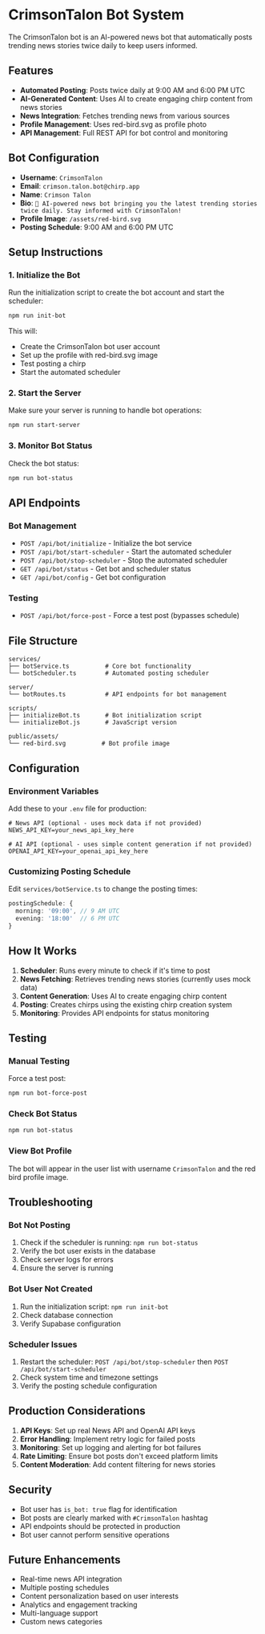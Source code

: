 # CrimsonTalon Bot System

The CrimsonTalon bot is an AI-powered news bot that automatically posts trending news stories twice daily to keep users informed.

## Features

- **Automated Posting**: Posts twice daily at 9:00 AM and 6:00 PM UTC
- **AI-Generated Content**: Uses AI to create engaging chirp content from news stories
- **News Integration**: Fetches trending news from various sources
- **Profile Management**: Uses red-bird.svg as profile photo
- **API Management**: Full REST API for bot control and monitoring

## Bot Configuration

- **Username**: `CrimsonTalon`
- **Email**: `crimson.talon.bot@chirp.app`
- **Name**: `Crimson Talon`
- **Bio**: `🤖 AI-powered news bot bringing you the latest trending stories twice daily. Stay informed with CrimsonTalon!`
- **Profile Image**: `/assets/red-bird.svg`
- **Posting Schedule**: 9:00 AM and 6:00 PM UTC

## Setup Instructions

### 1. Initialize the Bot

Run the initialization script to create the bot account and start the scheduler:

```bash
npm run init-bot
```

This will:
- Create the CrimsonTalon bot user account
- Set up the profile with red-bird.svg image
- Test posting a chirp
- Start the automated scheduler

### 2. Start the Server

Make sure your server is running to handle bot operations:

```bash
npm run start-server
```

### 3. Monitor Bot Status

Check the bot status:

```bash
npm run bot-status
```

## API Endpoints

### Bot Management

- `POST /api/bot/initialize` - Initialize the bot service
- `POST /api/bot/start-scheduler` - Start the automated scheduler
- `POST /api/bot/stop-scheduler` - Stop the automated scheduler
- `GET /api/bot/status` - Get bot and scheduler status
- `GET /api/bot/config` - Get bot configuration

### Testing

- `POST /api/bot/force-post` - Force a test post (bypasses schedule)

## File Structure

```
services/
├── botService.ts          # Core bot functionality
└── botScheduler.ts        # Automated posting scheduler

server/
└── botRoutes.ts           # API endpoints for bot management

scripts/
├── initializeBot.ts       # Bot initialization script
└── initializeBot.js       # JavaScript version

public/assets/
└── red-bird.svg          # Bot profile image
```

## Configuration

### Environment Variables

Add these to your `.env` file for production:

```env
# News API (optional - uses mock data if not provided)
NEWS_API_KEY=your_news_api_key_here

# AI API (optional - uses simple content generation if not provided)
OPENAI_API_KEY=your_openai_api_key_here
```

### Customizing Posting Schedule

Edit `services/botService.ts` to change the posting times:

```typescript
postingSchedule: {
  morning: '09:00', // 9 AM UTC
  evening: '18:00'  // 6 PM UTC
}
```

## How It Works

1. **Scheduler**: Runs every minute to check if it's time to post
2. **News Fetching**: Retrieves trending news stories (currently uses mock data)
3. **Content Generation**: Uses AI to create engaging chirp content
4. **Posting**: Creates chirps using the existing chirp creation system
5. **Monitoring**: Provides API endpoints for status monitoring

## Testing

### Manual Testing

Force a test post:

```bash
npm run bot-force-post
```

### Check Bot Status

```bash
npm run bot-status
```

### View Bot Profile

The bot will appear in the user list with username `CrimsonTalon` and the red bird profile image.

## Troubleshooting

### Bot Not Posting

1. Check if the scheduler is running: `npm run bot-status`
2. Verify the bot user exists in the database
3. Check server logs for errors
4. Ensure the server is running

### Bot User Not Created

1. Run the initialization script: `npm run init-bot`
2. Check database connection
3. Verify Supabase configuration

### Scheduler Issues

1. Restart the scheduler: `POST /api/bot/stop-scheduler` then `POST /api/bot/start-scheduler`
2. Check system time and timezone settings
3. Verify the posting schedule configuration

## Production Considerations

1. **API Keys**: Set up real News API and OpenAI API keys
2. **Error Handling**: Implement retry logic for failed posts
3. **Monitoring**: Set up logging and alerting for bot failures
4. **Rate Limiting**: Ensure bot posts don't exceed platform limits
5. **Content Moderation**: Add content filtering for news stories

## Security

- Bot user has `is_bot: true` flag for identification
- Bot posts are clearly marked with `#CrimsonTalon` hashtag
- API endpoints should be protected in production
- Bot user cannot perform sensitive operations

## Future Enhancements

- Real-time news API integration
- Multiple posting schedules
- Content personalization based on user interests
- Analytics and engagement tracking
- Multi-language support
- Custom news categories
